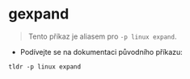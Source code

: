 # gexpand

> Tento příkaz je aliasem pro `-p linux expand`.

- Podívejte se na dokumentaci původního příkazu:

`tldr -p linux expand`
